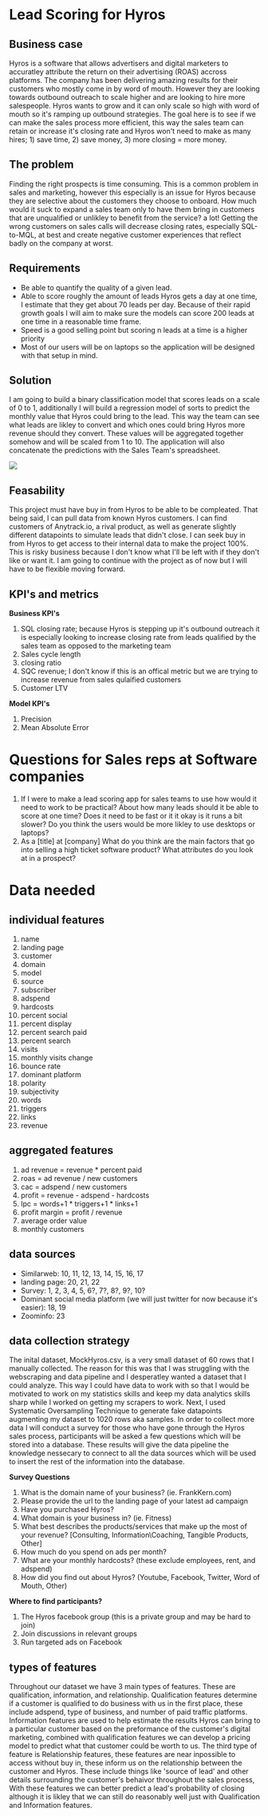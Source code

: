 # Lead Scoring for Hyros

## Business case
Hyros is a software that allows advertisers and digital marketers to accuratley attribute the return on their advertising (ROAS) accross platforms. The company has been delivering amazing results for their customers who mostly come in by word of mouth. However they are looking towards outbound outreach to scale higher and are looking to hire more salespeople. Hyros wants to grow and it can only scale so high with word of mouth so it's ramping up outbound strategies. The goal here is to see if we can make the sales process more efficient, this way the sales team can retain or increase it's closing rate and Hyros won't need to make as many hires; 1) save time, 2) save money, 3) more closing = more money. 

## The problem
Finding the right prospects is time consuming. This is a common problem in sales and marketing, however this especially is an issue for Hyros because they are selective about the customers they choose to onboard. How much would it suck to expand a sales team only to have them bring in customers that are unqualified or unlikley to benefit from the service? a lot! Getting the wrong customers on sales calls will decrease closing rates, especially SQL-to-MQL, at best and create negative customer experiences that reflect badly on the company at worst.

## Requirements
* Be able to quantify the quality of a given lead.
* Able to score roughly the amount of leads Hyros gets a day at one time, I estimate that they get about 70 leads per day. Because of their rapid growth goals I will aim to make sure the models can score 200 leads at one time in a reasonable time frame.
* Speed is a good selling point but scoring n leads at a time is a higher priority
* Most of our users will be on laptops so the application will be designed with that setup in mind.

## Solution
I am going to build a binary classification model that scores leads on a scale of 0 to 1, additionally I will build a regression model of sorts to predict the monthly value that Hyros could bring to the lead. This way the team can see what leads are likley to convert and which ones could bring Hyros more revenue should they convert. These values will be aggregated together somehow and will be scaled from 1 to 10. The application will also concatenate the predictions with the Sales Team's spreadsheet. 

<img src="images/Screenshot (74).png/">

## Feasability
This project must have buy in from Hyros to be able to be  compleated. That being said, I can pull data from known Hyros customers. I can find customers of Anytrack.io, a rival product, as well as generate slightly different datapoints to simulate leads that didn't close. I can seek buy in from Hyros to get access to their internal data to make the project 100%. This is risky business because I don't know what I'll be left with if they don't like or want it. I am going to continue with the project as of now but I will have to be flexible moving forward. 

## KPI's and metrics
**Business KPI's**
1. SQL closing rate; because Hyros is stepping up it's outbound outreach it is especially looking to increase closing rate from leads qualified by the sales team as opposed to the marketing team
2.  Sales cycle length
3.  closing ratio
4.  SQC revenue; I don't know if this is an offical metric but we are trying to increase revenue from sales qulaified customers
5.  Customer LTV

**Model KPI's**
1. Precision
2. Mean Absolute Error

# Questions for Sales reps at Software companies
1. If I were to make a lead scoring app for sales teams to use how would it need to work to be practical? About how many leads should it be able to score at one time? Does it need to be fast or it it okay is it runs a bit slower? Do you think the users would be more likley to use desktops or laptops?
3. As a [title] at [company] What do you think are the main factors that go into selling a high ticket software product? What attributes do you look at in a prospect?

# Data needed
## individual features
1. name
2. landing page
3. customer
4. domain
5. model
6. source
7. subscriber
8. adspend
9. hardcosts
10. percent social
11. percent display
12. percent search paid
13. percent search
14. visits
15. monthly visits change
16. bounce rate 
17. dominant platform
18. polarity
19. subjectivity
20. words
21. triggers
22. links
23. revenue

## aggregated features
1. ad revenue = revenue * percent paid
5. roas = ad revenue / new customers
6. cac = adspend / new customers
7. profit = revenue - adspend - hardcosts
8. lpc = words+1 * triggers+1 * links+1
9. profit margin = profit / revenue
10. average order value
11. monthly customers

## data sources
* Similarweb: 10, 11, 12, 13, 14, 15, 16, 17
* landing page: 20, 21, 22
* Survey: 1, 2, 3, 4, 5, 6?, 7?, 8?, 9?, 10?
* Dominant social media platform (we will just twitter for now because it's easier): 18, 19
* Zoominfo: 23

## data collection strategy
The inital dataset, MockHyros.csv, is a very small dataset of 60 rows that I manually collected. The reason for this was that I was struggling with the webscraping and data pipeline and I desperatley wanted a dataset that I could analyze. This way I could have data to work with so that I would be motivated to work on my statistics skills and keep my data analytics skills sharp while I worked on getting my scrapers to work. Next, I used Systematic Oversampling Technique to generate fake datapoints augmenting my dataset to 1020 rows aka samples. In order to collect more data I will conduct a survey for those who have gone through the Hyros sales process, participants will be asked a few questions which will be stored into a database. These results will give the data pipeline the knowledge nessecary to connect to all the data sources which will be used to insert the rest of the information into the database.

**Survey Questions**
1. What is the domain name of your business? (ie. FrankKern.com)
2. Please provide the url to the landing page of your latest ad campaign 
3. Have you purchased Hyros?
4. What domain is your business in? (ie. Fitness)
5. What best describes the products/services that make up the most of your revenue? [Consulting, Information\Coaching, Tangible Products, Other]
6. How much do you spend on ads per month?
7. What are your monthly hardcosts? (these exclude employees, rent, and adspend)
8. How did you find out about Hyros? (Youtube, Facebook, Twitter, Word of Mouth, Other)

**Where to find participants?**
1. The Hyros facebook group (this is a private group and may be hard to join)
2. Join discussions in relevant groups
3. Run targeted ads on Facebook

## types of features
Throughout our dataset we have 3 main types of features. These are qualification, information, and relationship. Qualification features determine if a customer is qualified to do business with us in the first place, these include adspend, type of business, and number of paid traffic platforms. Information features are used to help estimate the results Hyros can bring to a particular customer based on the preformance of the customer's digital marketing, combined with qualification features we can develop a pricing model to predict what that customer could be worth to us. The third type of feature is Relationship features, these features are near inpossible to access without buy in, these inform us on the relationship between the customer and Hyros. These include things like 'source of lead' and other details surrounding the customer's behaivor throughout the sales process, With these features we can better predict a lead's probability of closing although it is likley that we can still do reasonably well just with Qualification and Information features.
